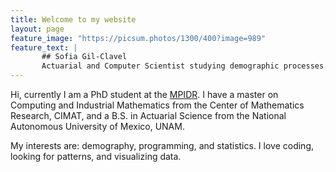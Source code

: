 ```yaml
---
title: Welcome to my website
layout: page
feature_image: "https://picsum.photos/1300/400?image=989"
feature_text: |
       ## Sofia Gil-Clavel
       Actuarial and Computer Scientist studying demographic processes.
---
```


Hi, currently I am a PhD student at the [MPIDR](https://www.demogr.mpg.de/en/institute/staff_directory_1899/beatriz_sofa_gil_3775.htm). I have a master on Computing and Industrial Mathematics from the Center of Mathematics Research, CIMAT, and a B.S. in Actuarial Science from the National Autonomous University of Mexico, UNAM. 

My interests are: demography, programming, and statistics. I love coding, looking for patterns, and visualizing data.
